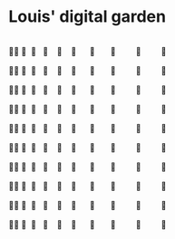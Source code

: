 # Louis' digital garden

<span style="white-space:pre">
🌱🌱 🌱  🌱   🌱    🌱    🌱      🌱       🌱         🌱         🌱  <br>
🌱🌱 🌱  🌱   🌱    🌱    🌱      🌱       🌱         🌱         🌱  <br>
🌱🌱 🌱  🌱   🌱    🌱    🌱      🌱       🌱         🌱         🌱  <br>
🌱🌱 🌱  🌱   🌱    🌱    🌱      🌱       🌱         🌱         🌱  <br>
🌱🌱 🌱  🌱   🌱    🌱    🌱      🌱       🌱         🌱         🌱  <br>
🌱🌱 🌱  🌱   🌱    🌱    🌱      🌱       🌱         🌱         🌱  <br>
🌱🌱 🌱  🌱   🌱    🌱    🌱      🌱       🌱         🌱         🌱  <br>
🌱🌱 🌱  🌱   🌱    🌱    🌱      🌱       🌱         🌱         🌱  <br>
🌱🌱 🌱  🌱   🌱    🌱    🌱      🌱       🌱         🌱         🌱  <br>
🌱🌱 🌱  🌱   🌱    🌱    🌱      🌱       🌱         🌱         🌱  <br>
</span>